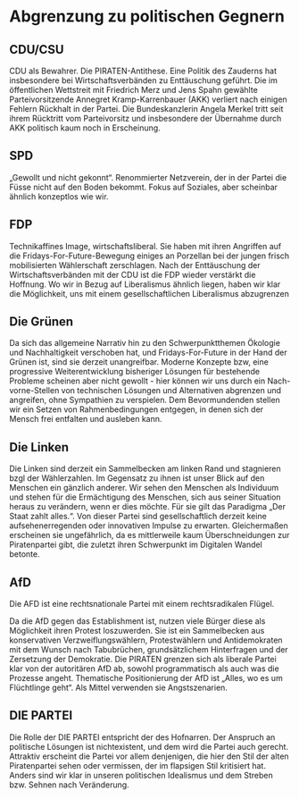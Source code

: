 # Abgrenzung zu politischen Gegnern

## CDU/CSU

CDU als Bewahrer. Die PIRATEN-Antithese. Eine Politik des Zauderns hat insbesondere bei Wirtschaftsverbänden zu Enttäuschung geführt. Die im öffentlichen Wettstreit mit Friedrich Merz und Jens Spahn gewählte Parteivorsitzende Annegret Kramp-Karrenbauer \(AKK\) verliert nach einigen Fehlern Rückhalt in der Partei. Die Bundeskanzlerin Angela Merkel tritt seit ihrem Rücktritt vom Parteivorsitz und insbesondere der Übernahme durch AKK politisch kaum noch in Erscheinung.

## SPD

„Gewollt und nicht gekonnt“. Renommierter Netzverein, der in der Partei die Füsse nicht auf den Boden bekommt. Fokus auf Soziales, aber scheinbar ähnlich konzeptlos wie wir.

## FDP

Technikaffines Image, wirtschaftsliberal. Sie haben mit ihren Angriffen auf die Fridays-For-Future-Bewegung einiges an Porzellan bei der jungen frisch mobilisierten Wählerschaft zerschlagen. Nach der Enttäuschung der Wirtschaftsverbänden mit der CDU ist die FDP wieder verstärkt die Hoffnung. Wo wir in Bezug auf Liberalismus ähnlich liegen, haben wir klar die Möglichkeit, uns mit einem gesellschaftlichen Liberalismus abzugrenzen

## Die Grünen

Da sich das allgemeine Narrativ hin zu den Schwerpunktthemen Ökologie und Nachhaltigkeit verschoben hat, und Fridays-For-Future in der Hand der Grünen ist, sind sie derzeit unangreifbar. Moderne Konzepte bzw, eine progressive Weiterentwicklung bisheriger Lösungen für bestehende Probleme scheinen aber nicht gewollt - hier können wir uns durch ein Nach-vorne-Stellen von technischen Lösungen und Alternativen abgrenzen und angreifen, ohne Sympathien zu verspielen. Dem Bevormundenden stellen wir ein Setzen von Rahmenbedingungen entgegen, in denen sich der Mensch frei entfalten und ausleben kann.

## Die Linken

Die Linken sind derzeit ein Sammelbecken am linken Rand und stagnieren bzgl der Wählerzahlen. Im Gegensatz zu ihnen ist unser Blick auf den Menschen ein gänzlich anderer. Wir sehen den Menschen als Individuum und stehen für die Ermächtigung des Menschen, sich aus seiner Situation heraus zu verändern, wenn er dies möchte. Für sie gilt das Paradigma „Der Staat zahlt alles.“. Von dieser Partei sind gesellschaftlich derzeit keine aufsehenerregenden oder innovativen Impulse zu erwarten. Gleichermaßen erscheinen sie ungefährlich, da es mittlerweile kaum Überschneidungen zur Piratenpartei gibt, die zuletzt ihren Schwerpunkt im Digitalen Wandel betonte.

## AfD

Die AFD ist eine rechtsnationale Partei mit einem rechtsradikalen Flügel.

Da die AfD gegen das Establishment ist, nutzen viele Bürger diese als Möglichkeit ihren Protest loszuwerden. Sie ist ein Sammelbecken aus konservativen Verzweiflungswählern, Protestwählern und Antidemokraten mit dem Wunsch nach Tabubrüchen, grundsätzlichem Hinterfragen und der Zersetzung der Demokratie. Die PIRATEN grenzen sich als liberale Partei klar von der autoritären AfD ab, sowohl programmatisch als auch was die Prozesse angeht. Thematische Positionierung der AfD ist „Alles, wo es um Flüchtlinge geht“. Als Mittel verwenden sie Angstszenarien.

## DIE PARTEI

Die Rolle der DIE PARTEI entspricht der des Hofnarren. Der Anspruch an politische Lösungen ist nichtexistent, und dem wird die Partei auch gerecht. Attraktiv erscheint die Partei vor allem denjenigen, die hier den Stil der alten Piratenpartei sehen oder vermissen, der im flapsigen Stil kritisiert hat. Anders sind wir klar in unseren politischen Idealismus und dem Streben bzw. Sehnen nach Veränderung.

